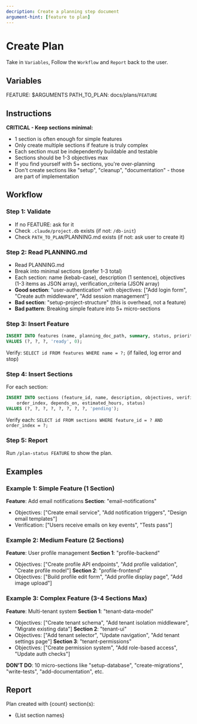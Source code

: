 ```yaml
---
decription: Create a planning step document
argument-hint: [feature to plan]
---
```


# Create Plan
Take in `Variables`, Follow the `Workflow` and `Report` back to the user.

## Variables
FEATURE: $ARGUMENTS
PATH_TO_PLAN: docs/plans/`FEATURE`

## Instructions
**CRITICAL - Keep sections minimal:**
- 1 section is often enough for simple features
- Only create multiple sections if feature is truly complex
- Each section must be independently buildable and testable
- Sections should be 1-3 objectives max
- If you find yourself with 5+ sections, you're over-planning
- Don't create sections like "setup", "cleanup", "documentation" - those are part of implementation

## Workflow

### Step 1: Validate
- If no FEATURE: ask for it
- Check `.claude/project.db` exists (if not: `/db-init`)
- Check `PATH_TO_PLAN`/PLANNING.md exists (if not: ask user to create it)

### Step 2: Read PLANNING.md
- Read PLANNING.md
- Break into minimal sections (prefer 1-3 total)
- Each section: name (kebab-case), description (1 sentence), objectives (1-3 items as JSON array), verification_criteria (JSON array)
- **Good section**: "user-authentication" with objectives: ["Add login form", "Create auth middleware", "Add session management"]
- **Bad section**: "setup-project-structure" (this is overhead, not a feature)
- **Bad pattern**: Breaking simple feature into 5+ micro-sections

### Step 3: Insert Feature
```sql
INSERT INTO features (name, planning_doc_path, summary, status, priority)
VALUES (?, ?, ?, 'ready', 0);
```
Verify: `SELECT id FROM features WHERE name = ?;` (if failed, log error and stop)

### Step 4: Insert Sections
For each section:
```sql
INSERT INTO sections (feature_id, name, description, objectives, verification_criteria,
    order_index, depends_on, estimated_hours, status)
VALUES (?, ?, ?, ?, ?, ?, ?, ?, 'pending');
```
Verify each: `SELECT id FROM sections WHERE feature_id = ? AND order_index = ?;`

### Step 5: Report
Run `/plan-status FEATURE` to show the plan. 

## Examples

### Example 1: Simple Feature (1 Section)
**Feature**: Add email notifications
**Section**: "email-notifications"
- Objectives: ["Create email service", "Add notification triggers", "Design email templates"]
- Verification: ["Users receive emails on key events", "Tests pass"]

### Example 2: Medium Feature (2 Sections)
**Feature**: User profile management
**Section 1**: "profile-backend"
- Objectives: ["Create profile API endpoints", "Add profile validation", "Create profile model"]
**Section 2**: "profile-frontend"
- Objectives: ["Build profile edit form", "Add profile display page", "Add image upload"]

### Example 3: Complex Feature (3-4 Sections Max)
**Feature**: Multi-tenant system
**Section 1**: "tenant-data-model"
- Objectives: ["Create tenant schema", "Add tenant isolation middleware", "Migrate existing data"]
**Section 2**: "tenant-ui"
- Objectives: ["Add tenant selector", "Update navigation", "Add tenant settings page"]
**Section 3**: "tenant-permissions"
- Objectives: ["Create permission system", "Add role-based access", "Update auth checks"]

**DON'T DO**: 10 micro-sections like "setup-database", "create-migrations", "write-tests", "add-documentation", etc.

## Report
Plan created with {count} section(s):
- {List section names}

